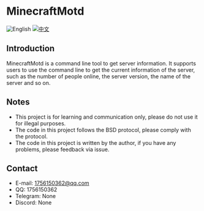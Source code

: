 # MinecraftMotd

![English](https://img.shields.io/badge/English-inactive?style=for-the-badge)
[![中文](https://img.shields.io/badge/简体中文-informational?style=for-the-badge)](README.zh.md)

## Introduction
MinecraftMotd is a command line tool to get server information. It supports users to use the command line to get the current information of the server, such as the number of people online, the server version, the name of the server and so on.

## Notes
- This project is for learning and communication only, please do not use it for illegal purposes.
- The code in this project follows the BSD protocol, please comply with the protocol.
- The code in this project is written by the author, if you have any problems, please feedback via issue.

## Contact
- E-mail: [1756150362@qq.com](mailto:1756150362@qq.com)
- QQ: 1756150362
- Telegram: None
- Discord: None